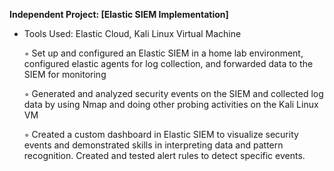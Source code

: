 **Independent Project: [Elastic SIEM Implementation]**

- Tools Used: Elastic Cloud, Kali Linux Virtual Machine
  
  ◦ Set up and configured an Elastic SIEM in a home lab environment, configured elastic agents for log collection, and forwarded data to the SIEM for monitoring

  ◦ Generated and analyzed security events on the SIEM and collected log data by using Nmap and doing other probing activities on the Kali Linux VM 

  ◦ Created a custom dashboard in Elastic SIEM to visualize security events and demonstrated skills in interpreting data and pattern recognition. Created and tested alert rules to detect specific events. 
